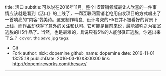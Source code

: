 title: 活口
subtitle: 可以说在2016年11月，整个H5营销领域最让人欣喜的一件事情应该就是看到《活口》的上线了，一帮互联网营销老枪用自发项目的方式唱出了一首响亮的“内容”赞美诗。这支制作精良、设计考究的H5在并不被看好的背景下上线，而作品却获得了意外的关注和认可。它可能是目前来说，最能被称之为密室逃脱的H5作品了。当然，也是最难的，具说只有5%的人能够真正逃脱，你逃出来了么？
cover: the save.jpg
tags:
  - Git
  - Fork
author:
  nick: dopemine
  github_name: dopemine
date: 2016-11-01 13:25:18
publishDate: 2016-03-10 08:00:00
link: http://dopemineworks.com/thesave/
---

<!-- more -->
